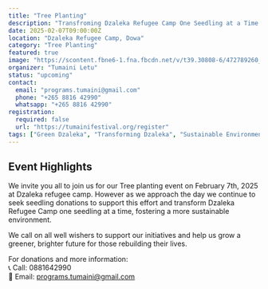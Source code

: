 ```yaml
---
title: "Tree Planting"
description: "Transfroming Dzaleka Refugee Camp One Seedling at a Time."
date: 2025-02-07T09:00:00Z
location: "Dzaleka Refugee Camp, Dowa"
category: "Tree Planting"
featured: true
image: "https://scontent.fbne6-1.fna.fbcdn.net/v/t39.30808-6/472789260_1152039596923381_4091447421135494912_n.jpg?_nc_cat=104&ccb=1-7&_nc_sid=833d8c&_nc_ohc=5spYpr9oV5YQ7kNvgFKv7fw&_nc_zt=23&_nc_ht=scontent.fbne6-1.fna&_nc_gid=AGMaUKWhOnsIWaWxBRHf-qH&oh=00_AYCZc2djNLJ7fmAmQWmiXDghFNqrCKs6oRdUZsg_Q9bynw&oe=67A2BF74"
organizer: "Tumaini Letu"
status: "upcoming"
contact:
  email: "programs.tumaini@gmail.com"
  phone: "+265 8816 42990"
  whatsapp: "+265 8816 42990"
registration:
  required: false
  url: "https://tumainifestival.org/register"
tags: ["Green Dzaleka", "Transforming Dzaleka", "Sustainable Environment", "Tumaini Letu"]
---
```


## Event Highlights

We invite you all to join us for our Tree planting event on February 7th, 2025 at Dzaleka refugee camp. However as we approach the day we continue to seek seedling donations to support this effort and transform Dzaleka Refugee Camp one seedling at a time, fostering a more sustainable environment.

We call on all well wishers to support our initiatives and help us grow a greener, brighter future for those rebuilding their lives.

For donations and more information:  
📞 Call: 0881642990  
📧 Email: programs.tumaini@gmail.com  